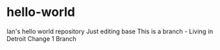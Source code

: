 # hello-world
Ian's hello world repository
Just editing base
This is a branch - Living in Detroit
Change 1 Branch
